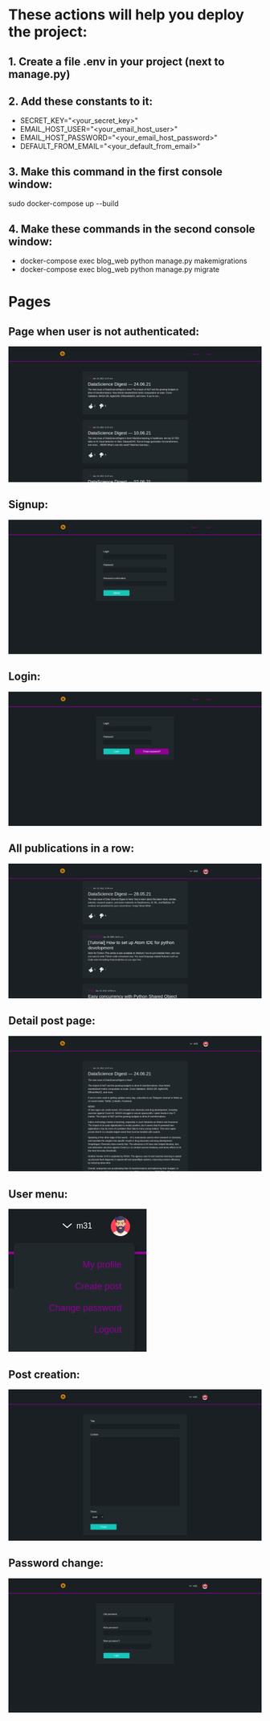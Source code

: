 # These actions will help you deploy the project:
## 1.   Create a file **.env** in your project (next to manage.py)
## 2.   Add these constants to it:
* SECRET_KEY="<your_secret_key>"
* EMAIL_HOST_USER="<your_email_host_user>"
* EMAIL_HOST_PASSWORD="<your_email_host_password>"
* DEFAULT_FROM_EMAIL="<your_default_from_email>"
## 3.   Make this command in the first console window:
sudo docker-compose up --build
## 4.   Make these commands in the second console window:
* docker-compose exec blog_web python manage.py makemigrations
* docker-compose exec blog_web python manage.py migrate

# Pages
## Page when user is not authenticated:
![Password change](https://github.com/OsnovaDT/Blog/blob/main/readme_images/user_is_not_authenticated.png)

## Signup:
![Signup](https://github.com/OsnovaDT/Blog/blob/main/readme_images/signup.png)

## Login:
![Login](https://github.com/OsnovaDT/Blog/blob/main/readme_images/login.png)

## All publications in a row:
![All posts page](https://github.com/OsnovaDT/Blog/blob/main/readme_images/all_posts.png)

## Detail post page:
![Detail post page](https://github.com/OsnovaDT/Blog/blob/main/readme_images/post.png)

## User menu:
![User menu](https://github.com/OsnovaDT/Blog/blob/main/readme_images/user_menu.png)

## Post creation:
![Post creation](https://github.com/OsnovaDT/Blog/blob/main/readme_images/post_creation.png)

## Password change:
![Password change](https://github.com/OsnovaDT/Blog/blob/main/readme_images/password_change.png)
